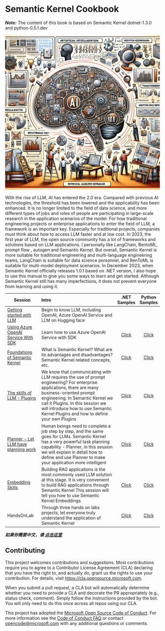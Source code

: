 # **Semantic Kernel Cookbook**

***Note:*** The content of this book is based on Semantic Kernel dotnet-1.3.0 and python-0.5.1.dev

![cover](imgs/cover.png)

With the rise of LLM, AI has entered the 2.0 era. Compared with previous AI technologies, the threshold has been lowered and the applicability has been enhanced. It is no longer limited to the field of data science, and more different types of jobs and roles of people are participating in large-scale research in the application scenarios of the model. For how traditional engineering projects or enterprise applications to enter the field of LLM, a framework is an important key. Especially for traditional projects, companies must think about how to access LLM faster and at low cost. In 2023, the first year of LLM, the open source community has a lot of frameworks and solutions based on LLM applications. I personally like LangChain, BentoML, prompt flow , autogen and Semantic Kernel. But overall, Semantic Kernel is more suitable for traditional engineering and multi-language engineering teams, LangChain is suitable for data science personnel, and BenToML is suitable for multi-model deployment scenarios. In December 2023, when Semantic Kernel officially releases 1.0.1 based on .NET version, I also hope to use this manual to give you some ways to learn and get started. Although Semantic Kernel still has many imperfections, it does not prevent everyone from learning and using it.

| Session  | Intro | <center>.NET<br/> Samples</center> | <center>Python <br/>Samples</center> |
|----------|:----------|:-------------:|------:|
| [Getting started with LLM](https://github.com/microsoft/SemanticKernelCookBook/blob/main/docs/en/00.IntroduceLLM.md) | Begin to know LLM, including OpenAI, Azure OpenAI Service and LLM on Hugging face |  |  |
| [Using Azure OpenAI Service With SDK](https://github.com/microsoft/SemanticKernelCookBook/blob/main/docs/en/01.UsingAzureOpenAIServiceWithSDK.md)  |  Learn how to use Azure OpenAI Service with SDK  |  <center>[Click](https://github.com/microsoft/SemanticKernelCookBook/blob/main/notebooks/dotNET/01/dotNETSDKAOAIDemo.ipynb)</center> | <center>[Click](https://github.com/microsoft/SemanticKernelCookBook/blob/main/notebooks/python/01/PythonSDKAOAIDemo.ipynb)</center> |
| [Foundations of Semantic Kernel](https://github.com/microsoft/SemanticKernelCookBook/blob/main/docs/en/02.IntroduceSemanticKernel.md)  | What is Semantic Kernel? What are its advantages and disadvantages? Semantic Kernel related concepts, etc. | <center>[Click](https://github.com/microsoft/SemanticKernelCookBook/blob/main/notebooks/dotNET/02/LearnSK.ipynb)</center> | <center>[Click](https://github.com/microsoft/SemanticKernelCookBook/blob/main/notebooks/python/02/LearnSK.ipynb)</center> |
| [The skills of LLM - Plugins](https://github.com/microsoft/SemanticKernelCookBook/blob/main/docs/en/03.Plugins.md) | We know that communicating with LLM requires the use of prompt engineering? For enterprise applications, there are many business-oriented prompt engineering. In Semantic Kernel we call it Plugins. In this session we will introduce how to use Semantic Kernel Plugins and how to define your own Plugins | <center>[Click](https://github.com/microsoft/SemanticKernelCookBook/blob/main/notebooks/dotNET/03/PluginWithSK.ipynb)</center> | <center>[Click](https://github.com/microsoft/SemanticKernelCookBook/blob/main/notebooks/python/03/FunctionCallWithSK.ipynb)</center> |
| [Planner - Let LLM have planning work](https://github.com/microsoft/SemanticKernelCookBook/blob/main/docs/en/04.Planner.md) | Human beings need to complete a job step by step, and the same goes for LLMs. Semantic Kernel has a very powerful task planning capability - Planner, in this session we will explain in detail how to define and use Planner to make your application more intelligent | <center>[Click](https://github.com/microsoft/SemanticKernelCookBook/blob/main/notebooks/dotNET/04/PlannerWithSK.ipynb)</center> | <center>[Click](https://github.com/microsoft/SemanticKernelCookBook/blob/main/notebooks/python/04/PlannerWithSK.ipynb)</center> |
| [Embedding Skills](https://github.com/microsoft/SemanticKernelCookBook/blob/main/docs/en/05.Embeddings.md)  | Building RAG applications is the most commonly used LLM solution at this stage. It is very convenient to build RAG applications through Semantic Kernel This session will tell you how to use Semantic Kernel Embeddings  | <center>[Click](https://github.com/microsoft/SemanticKernelCookBook/blob/main/notebooks/dotNET/05/EmbeddingsWithSK.ipynb)</center> | <center>[Click](https://github.com/microsoft/SemanticKernelCookBook/blob/main/notebooks/python/05/EmbeddingsWithSK.ipynb)</center> |
| HandsOnLab | Through three hands on labs projects, let everyone truly understand the application of Semantic Kernel | <center>[Click](https://github.com/microsoft/SemanticKernelCookBook/tree/main/workshop/dotNET)</center> | <center>[Click](https://github.com/microsoft/SemanticKernelCookBook/tree/main/workshop/python)</center> |


***如果你需要中文，请 [点击这里](https://github.com/microsoft/SemanticKernelCookBook/blob/main/README.zh-cn.md)***


## Contributing

This project welcomes contributions and suggestions.  Most contributions require you to agree to a
Contributor License Agreement (CLA) declaring that you have the right to, and actually do, grant us
the rights to use your contribution. For details, visit https://cla.opensource.microsoft.com.

When you submit a pull request, a CLA bot will automatically determine whether you need to provide
a CLA and decorate the PR appropriately (e.g., status check, comment). Simply follow the instructions
provided by the bot. You will only need to do this once across all repos using our CLA.

This project has adopted the [Microsoft Open Source Code of Conduct](https://opensource.microsoft.com/codeofconduct/).
For more information see the [Code of Conduct FAQ](https://opensource.microsoft.com/codeofconduct/faq/) or
contact [opencode@microsoft.com](mailto:opencode@microsoft.com) with any additional questions or comments.

